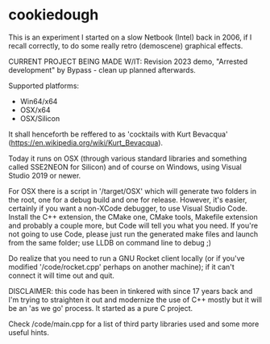 # cookiedough

This is an experiment I started on a slow Netbook (Intel) back in 2006, if I recall correctly, to do some really retro
(demoscene) graphical effects. 

CURRENT PROJECT BEING MADE W/IT: Revision 2023 demo, "Arrested development" by Bypass - clean up planned afterwards.

Supported platforms:
- Win64/x64
- OSX/x64
- OSX/Silicon

It shall henceforth be reffered to as 'cocktails with Kurt Bevacqua' (https://en.wikipedia.org/wiki/Kurt_Bevacqua).

Today it runs on OSX (through various standard libraries and something called SSE2NEON for Silicon) and of course on Windows, 
using Visual Studio 2019 or newer.

For OSX there is a script in '/target/OSX' which will generate two folders in the root, one for a debug build and one
for release. However, it's easier, certainly if you want a non-XCode debugger, to use Visual Studio Code. Install the
C++ extension, the CMake one, CMake tools, Makefile extension and probably a couple more, but Code will tell you what you
need. If you're not going to use Code, please just run the generated make files and launch from the same folder; use
LLDB on command line to debug ;)

Do realize that you need to run a GNU Rocket client locally (or if you've modified '/code/rocket.cpp' perhaps on another
machine); if it can't connect it will time out and quit.

DISCLAIMER: this code has been in tinkered with since 17 years back and I'm trying to straighten it out and modernize
the use of C++ mostly but it will be an 'as we go' process. It started as a pure C project.

Check /code/main.cpp for a list of third party libraries used and some more useful hints.

